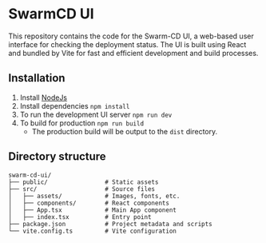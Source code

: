 # SwarmCD UI

This repository contains the code for the Swarm-CD UI, a web-based user interface for checking the deployment status. The UI is built using React and bundled by Vite for fast and efficient development and build processes.

## Installation

1. Install [NodeJs](https://nodejs.org/en/download/package-manager)
2. Install dependencies `npm install`
3. To run the development UI server `npm run dev`
4. To build for production `npm run build`
   - The production build will be output to the `dist` directory.

## Directory structure

```
swarm-cd-ui/
├── public/                # Static assets
├── src/                   # Source files
│   ├── assets/            # Images, fonts, etc.
│   ├── components/        # React components
│   ├── App.tsx            # Main App component
│   ├── index.tsx          # Entry point
├── package.json           # Project metadata and scripts
└── vite.config.ts         # Vite configuration
```
